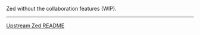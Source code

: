 Zed without the collaboration features (WIP).

---

[Upstream Zed README](https://github.com/zed-industries/zed/blob/main/README.md)
